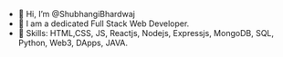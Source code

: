 - 👋 Hi, I’m @ShubhangiBhardwaj 
- 👀 I am a dedicated Full Stack Web Developer.
- 🌱 Skills: HTML,CSS, JS, Reactjs, Nodejs, Expressjs, MongoDB, SQL, Python, Web3, DApps, JAVA.


